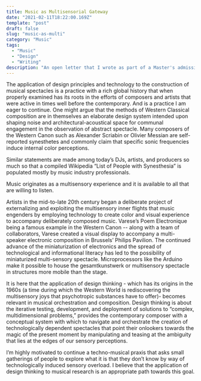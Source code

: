 ```yaml
---
title: Music as Multisensorial Gateway
date: "2021-02-11T18:22:00.169Z"
template: "post"
draft: false
slug: "music-as-multi"
category: "Music"
tags:
  - "Music"
  - "Design"
  - "Writing"
description: "An open letter that I wrote as part of a Master's admission's application."
---
```


The application of design principles and technology to the construction of musical spectacles is a practice with a rich global history that when properly examined has its roots in the efforts of composers and artists that were active in times well before the contemporary. And is a practice I am eager to continue. One might argue that the methods of Western Classical composition are in themselves an elaborate design system intended upon shaping noise and architectural-acoustical space for communal engagement in the observation of abstract spectacle. Many composers of the Western Canon such as Alexander Scriabin or Olivier Messian are self-reported synesthetes and commonly claim that specific sonic frequencies induce internal color perceptions. 

Similar statements are made among today’s DJs, artists, and producers so much so that a compiled Wikipedia “List of People with Synesthesia” is populated mostly by music industry professionals. 

Music originates as a multisensory experience and it is available to all that are willing to listen.

Artists in the mid-to-late 20th century began a deliberate project of externalizing and exploiting the multisensory inner flights that music engenders by employing technology to create color and visual experience to accompany deliberately composed music. Varese’s Poem Electronique being a famous example in the Western Canon -- along with a team of collaborators, Varese created a visual display to accompany a multi-speaker electronic composition in Brussels’ Philips Pavilion. The continued advance of the miniaturization of electronics and the spread of technological and informational literacy has led to the possibility of miniaturized multi-sensory spectacle. Microprocessors like the Arduino make it possible to house the gesamtkunstwerk or multisensory spectacle in structures more mobile than the stage.

It is here that the application of design thinking - which has its origins in the 1960s (a time during which the Western World is rediscovering the multisensory joys that psychotropic substances have to offer)- becomes relevant in musical orchestration and composition. Design thinking is about the iterative testing, development, and deployment of solutions to “complex, multidimensional problems,” provides the contemporary composer with a conceptual system with which to navigate and orchestrate the creation of technologically dependent spectacles that point their onlookers towards the magic of the present moment by manipulating and teasing at the ambiguity that lies at the edges of our sensory perceptions.

I’m highly motivated to continue a techno-musical praxis that asks small gatherings of people to explore what it is that they don’t know by way of technologically induced sensory overload. I believe that the application of design thinking to musical research is an appropriate path towards this goal.

